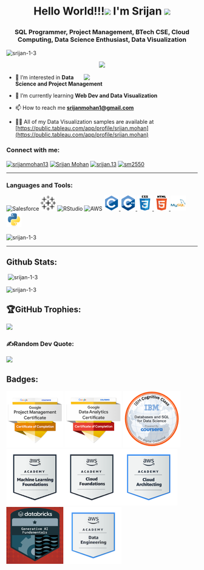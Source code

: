 # <p align="center">Hello World!!!<img src="https://c.tenor.com/EBmx3jdTXH0AAAAi/smiley-emoji.gif" width="35"> I'm Srijan <img src="https://c.tenor.com/hdKETn79a68AAAAj/pacman.gif" width="40"></p>


<h3 align="center">SQL Programmer, Project Management, BTech CSE, Cloud Computing, Data Science Enthusiast, Data Visualization</h3>
<p align="left"> <img src="https://komarev.com/ghpvc/?username=srijan-1-3&label=Profile%20views&color=0e75b6&style=flat" alt="srijan-1-3" /> </p>

<p  align="center" ><img src="https://qrangers.com/wp-content/uploads/2021/07/Banner-Introduction-to-Coding.png"/></p>

<img align='right' src="https://media.giphy.com/media/M9gbBd9nbDrOTu1Mqx/giphy.gif" width="300">

- 🔭 I’m interested in **Data Science and Project Management**

- 🌱 I’m currently learning **Web Dev and Data Visualization**

- 📫 How to reach me  **srijanmohan1@gmail.com**

- 👨‍💻 All of my Data Visualization samples are available at [https://public.tableau.com/app/profile/srijan.mohan](https://public.tableau.com/app/profile/srijan.mohan)

<h3 align="left">Connect with me:</h3>
<p align="left">
<a href="https://twitter.com/srijanmohan13" target="blank"><img align="center" src="https://raw.githubusercontent.com/rahuldkjain/github-profile-readme-generator/master/src/images/icons/Social/twitter.svg" alt="srijanmohan13" height="30" width="40" /></a>
<a href="https://linkedin.com/in/srijanmohan13" target="blank"><img align="center" src="https://raw.githubusercontent.com/rahuldkjain/github-profile-readme-generator/master/src/images/icons/Social/linked-in-alt.svg" alt="Srijan Mohan" height="30" width="40" /></a>
<a href="https://instagram.com/srijan.13" target="blank"><img align="center" src="https://raw.githubusercontent.com/rahuldkjain/github-profile-readme-generator/master/src/images/icons/Social/instagram.svg" alt="srijan.13" height="30" width="40" /></a>
<a href="https://www.hackerrank.com/sm2550" target="blank"><img align="center" src="https://raw.githubusercontent.com/rahuldkjain/github-profile-readme-generator/master/src/images/icons/Social/hackerrank.svg" alt="sm2550" height="30" width="40" /></a>
</p>
<hr>
<h3 align="left">Languages and Tools:</h3>
<p align="left"> 
<img src="https://cdn.jsdelivr.net/gh/devicons/devicon/icons/salesforce/salesforce-original.svg"  alt="Salesforce" width="40" height="40"/>
<img src="https://github.com/Srijan-1-3/Badges/blob/main/images/tableau.png"  alt="Tableau" width="40" height="40"/>
<img src="https://cdn.jsdelivr.net/gh/devicons/devicon/icons/rstudio/rstudio-original.svg" alt="RStudio" width="40" height="40"/>
<img src="https://cdn.jsdelivr.net/gh/devicons/devicon/icons/amazonwebservices/amazonwebservices-plain-wordmark.svg" alt="AWS" width="40" height="40" />
<a href="https://www.cprogramming.com/" target="_blank" rel="noreferrer"> <img src="https://raw.githubusercontent.com/devicons/devicon/master/icons/c/c-original.svg" alt="c" width="40" height="40"/> </a> <a href="https://www.w3schools.com/cpp/" target="_blank" rel="noreferrer"> <img src="https://raw.githubusercontent.com/devicons/devicon/master/icons/cplusplus/cplusplus-original.svg" alt="cplusplus" width="40" height="40"/> </a> <a href="https://www.w3schools.com/css/" target="_blank" rel="noreferrer"> <img src="https://raw.githubusercontent.com/devicons/devicon/master/icons/css3/css3-original-wordmark.svg" alt="css3" width="40" height="40"/> </a> <a href="https://www.w3.org/html/" target="_blank" rel="noreferrer"> <img src="https://raw.githubusercontent.com/devicons/devicon/master/icons/html5/html5-original-wordmark.svg" alt="html5" width="40" height="40"/> </a> <a href="https://www.mysql.com/" target="_blank" rel="noreferrer"> <img src="https://raw.githubusercontent.com/devicons/devicon/master/icons/mysql/mysql-original-wordmark.svg" alt="mysql" width="40" height="40"/> </a> <a href="https://www.python.org" target="_blank" rel="noreferrer"> <img src="https://raw.githubusercontent.com/devicons/devicon/master/icons/python/python-original.svg" alt="python" width="40" height="40"/> </a></p>
<p><img align="center" src="https://github-readme-stats.vercel.app/api/top-langs?username=srijan-1-3&theme=gruvbox&show_icons=true&locale=en&layout=compact" alt="srijan-1-3" /></p>
<hr> <h2> Github Stats: </h2>
<p>&nbsp;<img align="center" src="https://github-readme-stats.vercel.app/api?username=srijan-1-3&theme=gruvbox&show_icons=true&locale=en" alt="srijan-1-3" /></p>
<p><img align="center" src="https://github-readme-streak-stats.herokuapp.com/?user=srijan-1-3&theme=gruvbox" alt="srijan-1-3" /></p>


## 🏆GitHub Trophies:
![](https://github-profile-trophy.vercel.app/?username=Srijan-1-3&theme=radical&no-frame=false&no-bg=true&margin-w=4)

 ### ✍️Random Dev Quote:
![](https://quotes-github-readme.vercel.app/api?type=horizontal&theme=radical)

## Badges:
<img src="https://github.com/Srijan-1-3/Badges/blob/main/images/google-project-management-badge.png" alt="Google Project Management" width="150" height="150"/> <img src="https://github.com/Srijan-1-3/Badges/blob/main/images/google-data-analytics-certificate.2.png" alt="Google Data Analytics" width="150" height="150"/> <img src="https://github.com/Srijan-1-3/Badges/blob/main/images/databases-and-sql-for-data-science.png" alt="Databases and SQL for Data Science" width="150" height="150"/> 
<img src="https://github.com/Srijan-1-3/Badges/blob/main/images/aws-academy-graduate-aws-academy-machine-learning-foundations%20(1).png" alt="AWS Academy Machine Learning Foundations" width="150" height="150"/><img src="https://github.com/Srijan-1-3/Badges/blob/main/images/aws-academy-graduate-aws-academy-cloud-foundations.png" alt="AWS Academy Cloud Foundations" width="150" height="150"/><img src="https://github.com/Srijan-1-3/Badges/blob/main/images/aws-academy-graduate-aws-academy-cloud-architecting%20(1).png" alt="AWS Academy Cloud Architecting" width="150" height="150"/>
<img src="https://github.com/Srijan-1-3/Badges/blob/main/images/Generative_AI_badge.png" alt="DataBricks Generaative AI" width="150" height="150"/>
<img src="https://github.com/Srijan-1-3/Badges/blob/main/images/aws-academy-graduate-aws-academy-data-engineering.png" alt="AWS Academy Data Engineering" width="150" height="150"/>

